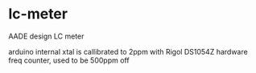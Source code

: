# lc-meter
AADE design LC meter

arduino internal xtal is callibrated to 2ppm with Rigol DS1054Z hardware freq counter, used to be 500ppm off
